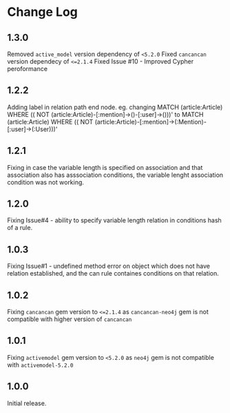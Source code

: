 # Change Log

## 1.3.0

Removed `active_model` version dependency of `<5.2.0`
Fixed `cancancan` version dependecy of `<=2.1.4`
Fixed Issue #10 - Improved Cypher peroformance

## 1.2.2

Adding label in relation path end node. eg. changing MATCH (article:Article) WHERE (( NOT (article:Article)-[:mention]->()-[:user]->()))' to MATCH (article:Article) WHERE (( NOT (article:Article)-[:mention]->(:Mention)-[:user]->(:User)))'

## 1.2.1

Fixing in case the variable length is specified on association and that association also has asssociation conditions, the variable lenght association condition was not working.

## 1.2.0

Fixing Issue#4 - ability to specify variable length relation in conditions hash of a rule.

## 1.0.3

Fixing Issue#1 - undefined method error on object which does not have relation established, and the can rule containes conditions on that relation.

## 1.0.2

Fixing `cancancan` gem version to `<=2.1.4` as `cancancan-neo4j` gem is not compatible with higher version of  `cancancan`

## 1.0.1

Fixing `activemodel` gem version to `<5.2.0` as `neo4j` gem is not compatible with `activemodel-5.2.0`

## 1.0.0

Initial release.


